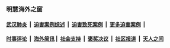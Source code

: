 
### 明慧海外之窗

####  [武汉肺炎](indexes/365.md?t=02231200) &nbsp;|&nbsp;  [迫害案例综述](indexes/328.md?t=02231200) &nbsp;|&nbsp; [迫害致死案例](indexes/277.md?t=02231200)  &nbsp;|&nbsp; [更多迫害案例](indexes/81.md?t=02231200)  &nbsp;|&nbsp; 
####  [时事评论](indexes/19.md?t=02231200) &nbsp;|&nbsp; [海外简讯](indexes/245.md?t=02231200)&nbsp;|&nbsp;  [社会支持](indexes/140.md?t=02231200) &nbsp;|&nbsp; [褒奖决议](indexes/282.md?t=02231200) &nbsp;|&nbsp; [社区报道](indexes/91.md?t=02231200)  &nbsp;|&nbsp; [天人之间](indexes/78.md?t=02231200) 

